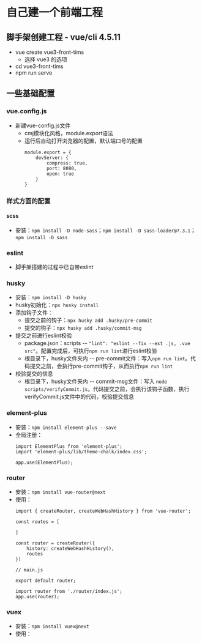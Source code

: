 # 自己建一个前端工程

## 脚手架创建工程 - vue/cli 4.5.11
- vue create vue3-front-tims
    - 选择 vue3 的选项
- cd vue3-front-tims
- npm run serve

## 一些基础配置

### vue.config.js
- 新建vue-config.js文件
    - cmj模块化风格，module.export语法
    - 运行后自动打开浏览器的配置，默认端口号的配置
        ```
        module.export = {
            devServer: {
                compress: true,
                port: 8080,
                open: true
            }
        }
        ```


### 样式方面的配置

#### scss
- 安装：`npm install -D node-sass`；`npm install -D sass-loader@7.3.1`；`npm install -D sass`

### eslint
- 脚手架搭建的过程中已自带eslint

### husky
- 安装：`npm install -D husky`
- husky初始化：`npx husky install`
- 添加钩子文件：
    - 提交之前的钩子：`npx husky add .husky/pre-commit`
    - 提交的钩子：`npx husky add .husky/commit-msg`
- 提交之前进行eslint校验
    - package.json：scripts -- `"lint": "eslint --fix --ext .js, .vue src"`。配置完成后，可执行`npm run lint`进行eslint校验
    - 根目录下，husky文件夹内 -- pre-commit文件：写入`npm run lint`。代码提交之前，会执行pre-commit钩子，从而执行`npm run lint`
- 校验提交的信息
    - 根目录下，husky文件夹内 -- commit-msg文件：写入 `node scripts/verifyCommit.js`。代码提交之前，会执行该钩子函数，执行verifyCommit.js文件中的代码，校验提交信息

### element-plus
- 安装：`npm install element-plus --save`
- 全局注册：
    ```
    import ElementPlus from 'element-plus';
    import 'element-plus/lib/theme-chalk/index.css';

    app.use(ElementPlus);
    ```
### router
- 安装：`npm install vue-router@next`
- 使用：
    ```
    import { createRouter, createWebHashHistory } from 'vue-router';

    const routes = [

    ]

    const router = createRouter({
        history: createWebHashHistory(),
        routes
    })

    // main.js

    export default router;

    import router from './router/index.js';
    app.use(router);
    ```

### vuex
- 安装：`npm install vuex@next`
- 使用：
    ```

    ```
